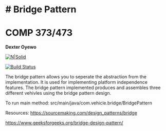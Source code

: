 # # Bridge Pattern
# COMP 373/473
**Dexter Oyewo**

[![N|Solid](https://cldup.com/dTxpPi9lDf.thumb.png)](https://nodesource.com/products/nsolid)

[![Build Status](https://travis-ci.org/joemccann/dillinger.svg?branch=master)](https://travis-ci.org/joemccann/dillinger)

The bridge pattern allows you to seperate the abstraction from the implementation. It is used for implementing platform independence features. The bridge pattern implemented produces and assembles three different vehivles using the bridge pattern design.

To run main method:
src/main/java/com.vehicle.bridge/BridgePattern

Resources:
https://sourcemaking.com/design_patterns/bridge

https://www.geeksforgeeks.org/bridge-design-pattern/
